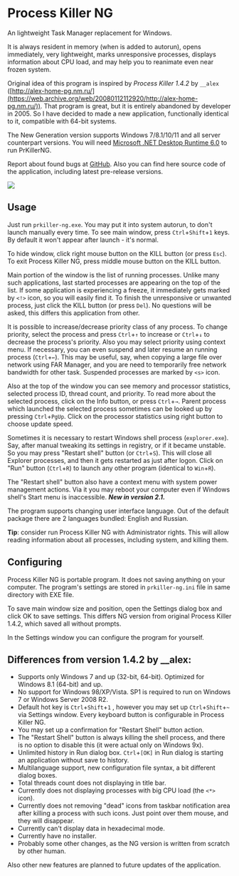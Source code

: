 ﻿# Process Killer NG

An lightweight Task Manager replacement for Windows.

It is always resident in memory (when is added to autorun), opens immediately, very lightweight, marks unresponsive processes, displays information about CPU load, and may help you to reanimate even near frozen system.

Original idea of this program is inspired by *Process Killer 1.4.2* by `__alex` ([http://alex-home-pg.nm.ru/](https://web.archive.org/web/20080112112920/http://alex-home-pg.nm.ru/)). That program is great, but it is entirely abandoned by developer in 2005. So I have decided to made a new application, functionally identical to it, compatible with 64-bit systems.

The New Generation version supports Windows 7/8.1/10/11 and all server counterpart versions. You will need [Microsoft .NET Desktop Runtime 6.0](https://dotnet.microsoft.com/en-us/download/dotnet/6.0) to run PrKillerNG.

Report about found bugs at [GitHub](https://github.com/atauenis/prkiller-ng). Also you can find here source code of the application, including latest pre-release versions.

![](https://github.com/user-attachments/assets/5eaf0dc3-0ab0-47f0-9c95-d4797b2317d9)


## Usage

Just run `prkiller-ng.exe`. You may put it into system autorun, to don't launch manually every time. To see main window, press `Ctrl`+`Shift`+`1` keys. By default it won't appear after launch - it's normal.

To hide window, click right mouse button on the KILL button (or press `Esc`). To exit Process Killer NG, press middle mouse button on the KILL button.

Main portion of the window is the list of running processes. Unlike many such applications, last started processes are appearing on the top of the list. If some application is experiencing a freeze, it immediately gets marked by `<!>` icon, so you will easily find it. To finish the unresponsive or unwanted process, just click the KILL button (or press `Del`). No questions will be asked, this differs this application from other.

It is possible to increase/decrease priority class of any process. To change priority, select the process and press `Ctrl`+`↑` to increase or `Ctrl`+`↓` to decrease the process's priority. Also you may select priority using context menu. If necessary, you can even suspend and later resume an running process (`Ctrl`+`←`). This may be useful, say, when copying a large file over network using FAR Manager, and you are need to temporarily free network bandwidth for other task. Suspended processes are marked by `<s>` icon.

Also at the top of the window you can see memory and processor statistics, selected process ID, thread count, and priority. To read more about the selected process, click on the Info button, or press `Ctrl`+`→`. Parent process which launched the selected process sometimes can be looked up by pressing `Ctrl`+`PgUp`. Click on the processor statistics using right button to choose update speed.

Sometimes it is necessary to restart Windows shell process (`explorer.exe`). Say, after manual tweaking its settings in registry, or if it became unstable. So you may press "Restart shell" button (or `Ctrl`+`S`). This will close all Explorer processes, and then it gets restarted as just after logon. Click on "Run" button (`Ctrl`+`R`) to launch any other program (identical to `Win`+`R`).

The "Restart shell" button also have a context menu with system power management actions. Via it you may reboot your computer even if Windows shell's Start menu is inaccessible. **_New in version 2.1._**

The program supports changing user interface language. Out of the default package there are 2 languages bundled: English and Russian.

**Tip**: consider run Process Killer NG with Administrator rights. This will allow reading information about all processes, including system, and killing them.

## Configuring

Process Killer NG is portable program. It does not saving anything on your computer. The program's settings are stored in `prkiller-ng.ini` file in same directory with EXE file. 

To save main window size and position, open the Settings dialog box and click OK to save settings. This differs NG version from original Process Killer 1.4.2, which saved all without prompts.

In the Settings window you can configure the program for yourself.

## Differences from version 1.4.2 by \_\_alex:

* Supports only Windows 7 and up (32-bit, 64-bit). Optimized for Windows 8.1 (64-bit) and up.
* No support for Windows 98/XP/Vista. SP1 is required to run on Windows 7 or Windows Server 2008 R2.
* Default hot key is `Ctrl`+`Shift`+`1` , however you may set up `Ctrl`+`Shift`+`~` via Settings window. Every keyboard button is configurable in Process Killer NG.
* You may set up a confirmation for "Restart Shell" button action.
* The "Restart Shell" button is always killing the shell process, and there is no option to disable this (it were actual only on Windows 9x).
* Unlimited history in Run dialog box. `Ctrl`+`[OK]` in Run dialog is starting an application without save to history.
* Multilanguage support, new configuration file syntax, a bit different dialog boxes.
* Total threads count does not displaying in title bar.
* Currently does not displaying processes with big CPU load (the `<*>` icon).
* Currently does not removing "dead" icons from taskbar notification area after killing a process with such icons. Just point over them mouse, and they will disappear.
* Currently can't display data in hexadecimal mode.
* Currently have no installer.
* Probably some other changes, as the NG version is written from scratch by other human.

Also other new features are planned to future updates of the application.
